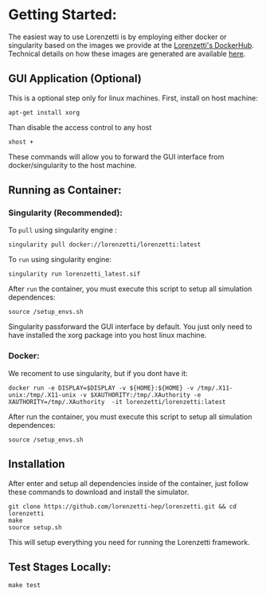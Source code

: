 

# Getting Started:

The easiest way to use Lorenzetti is by employing either docker or singularity based on the images we provide at the [Lorenzetti's DockerHub](https://hub.docker.com/r/lorenzetti/lorenzetti). Technical details on how these images are generated are available [here](https://github.com/jodafons/lorenzetti/tree/master/docker).


## GUI Application (Optional)

This is a optional step only for linux machines. First, install on host machine:

```
apt-get install xorg
```

Than disable the access control to any host 

```
xhost + 
```

These commands will allow you to forward the GUI interface from docker/singularity to the host machine.

## Running as Container:


### Singularity (Recommended):


To `pull` using singularity engine :

```
singularity pull docker://lorenzetti/lorenzetti:latest
```

To `run` using singularity engine:

```
singularity run lorenzetti_latest.sif
```

After `run` the container, you must execute this script to
setup all simulation dependences:

```
source /setup_envs.sh
```

Singularity passforward the GUI interface by default. You just only need to have installed the xorg package 
into you host linux machine.


### Docker:

We recoment to use singularity, but if you dont have it:

```
docker run -e DISPLAY=$DISPLAY -v ${HOME}:${HOME} -v /tmp/.X11-unix:/tmp/.X11-unix -v $XAUTHORITY:/tmp/.XAuthority -e XAUTHORITY=/tmp/.XAuthority  -it lorenzetti/lorenzetti:latest
```

After run the container, you must execute this script to
setup all simulation dependences:

```
source /setup_envs.sh
```

## Installation

After enter and setup all dependencies inside of the container, just follow these commands to download and install the simulator.

```
git clone https://github.com/lorenzetti-hep/lorenzetti.git && cd lorenzetti
make
source setup.sh
```

This will setup everything you need for running the Lorenzetti framework.

## Test Stages Locally:

```
make test
```
